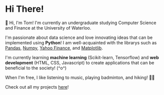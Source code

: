 # Hi There!

🌟 Hi, I'm Tom! I'm currently an undergraduate studying Computer Science and Finance at the University of Waterloo. 

I'm passionate about data science and love innovating ideas that can be implemented using **Python**! I am well-acquainted with the librarys such as [Pandas](https://pandas.pydata.org/), [Numpy](https://numpy.org/), [Yahoo Finance](https://pypi.org/project/yfinance/), and [Matplotlib](https://matplotlib.org/).

I'm currently learning **machine learning** (Scikit-learn, Tensorflow) and **web development** (HTML, CSS, Javascript) to create applications that can be beneficial to the society! (^o^)

When I'm free, I like listening to music, playing badminton, and hiking! 🚶🚶
 
Check out all my projects [here](https://github.com/TomPn?tab=repositories)!
